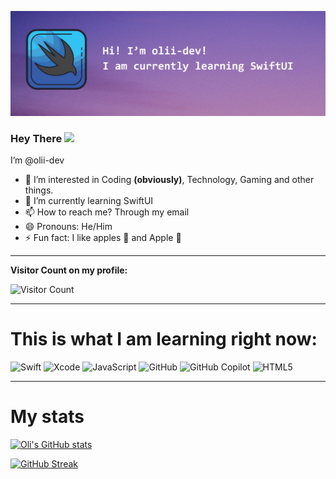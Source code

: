 ![Header](./banner.png)
### Hey There <img src="https://media.giphy.com/media/hvRJCLFzcasrR4ia7z/giphy.gif" width="30px"/>

I’m @olii-dev
- 👀 I’m interested in Coding **(obviously)**, Technology, Gaming and other things.
- 🌱 I’m currently learning SwiftUI
- 📫 How to reach me? Through my email
- 😄 Pronouns: He/Him
- ⚡ Fun fact: I like apples 🍎 and Apple 
---
**Visitor Count on my profile:**

![Visitor Count](https://profile-counter.glitch.me/olii-dev/count.svg)

---
# This is what I am learning right now:

![Swift](<https://img.shields.io/badge/Swift-F05138.svg?style=for-the-badge&logo=Swift&logoColor=white>)
![Xcode](<https://img.shields.io/badge/Xcode-147EFB.svg?style=for-the-badge&logo=Xcode&logoColor=white>)
![JavaScript](<https://img.shields.io/badge/JavaScript-F7DF1E.svg?style=for-the-badge&logo=JavaScript&logoColor=black>)
![GitHub](https://img.shields.io/badge/GitHub-181717.svg?style=for-the-badge&logo=GitHub&logoColor=white)
![GitHub Copilot](https://img.shields.io/badge/GitHub%20Copilot-000000.svg?style=for-the-badge&logo=GitHub-Copilot&logoColor=white)
![HTML5](https://img.shields.io/badge/HTML5-E34F26.svg?style=for-the-badge&logo=HTML5&logoColor=white)

---

# My stats

[![Oli's GitHub stats](https://github-readme-stats.vercel.app/api?username=olii-dev&theme=merko&show_icons=true)](https://github.com/anuraghazra/github-readme-stats)

[![GitHub Streak](https://streak-stats.demolab.com?user=olii-dev&theme=merko)](https://git.io/streak-stats)

<!---
olii-dev/olii-dev is a ✨ special ✨ repository because its `README.md` (this file) appears on your GitHub profile.
You can click the Preview link to take a look at your changes.
--->
